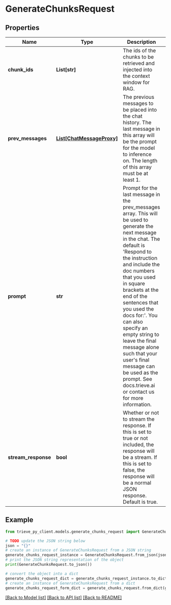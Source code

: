 # GenerateChunksRequest


## Properties

Name | Type | Description | Notes
------------ | ------------- | ------------- | -------------
**chunk_ids** | **List[str]** | The ids of the chunks to be retrieved and injected into the context window for RAG. | 
**prev_messages** | [**List[ChatMessageProxy]**](ChatMessageProxy.md) | The previous messages to be placed into the chat history. The last message in this array will be the prompt for the model to inference on. The length of this array must be at least 1. | 
**prompt** | **str** | Prompt for the last message in the prev_messages array. This will be used to generate the next message in the chat. The default is &#39;Respond to the instruction and include the doc numbers that you used in square brackets at the end of the sentences that you used the docs for:&#39;. You can also specify an empty string to leave the final message alone such that your user&#39;s final message can be used as the prompt. See docs.trieve.ai or contact us for more information. | [optional] 
**stream_response** | **bool** | Whether or not to stream the response. If this is set to true or not included, the response will be a stream. If this is set to false, the response will be a normal JSON response. Default is true. | [optional] 

## Example

```python
from trieve_py_client.models.generate_chunks_request import GenerateChunksRequest

# TODO update the JSON string below
json = "{}"
# create an instance of GenerateChunksRequest from a JSON string
generate_chunks_request_instance = GenerateChunksRequest.from_json(json)
# print the JSON string representation of the object
print(GenerateChunksRequest.to_json())

# convert the object into a dict
generate_chunks_request_dict = generate_chunks_request_instance.to_dict()
# create an instance of GenerateChunksRequest from a dict
generate_chunks_request_form_dict = generate_chunks_request.from_dict(generate_chunks_request_dict)
```
[[Back to Model list]](../README.md#documentation-for-models) [[Back to API list]](../README.md#documentation-for-api-endpoints) [[Back to README]](../README.md)


